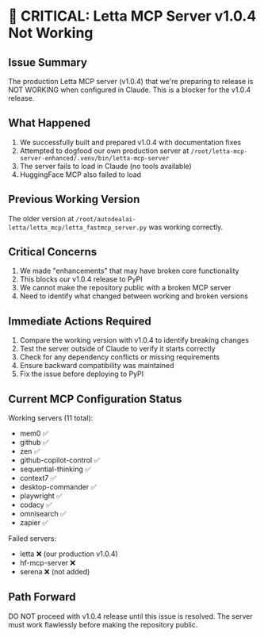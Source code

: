 # 🚨 CRITICAL: Letta MCP Server v1.0.4 Not Working

## Issue Summary
The production Letta MCP server (v1.0.4) that we're preparing to release is NOT WORKING when configured in Claude. This is a blocker for the v1.0.4 release.

## What Happened
1. We successfully built and prepared v1.0.4 with documentation fixes
2. Attempted to dogfood our own production server at `/root/letta-mcp-server-enhanced/.venv/bin/letta-mcp-server`
3. The server fails to load in Claude (no tools available)
4. HuggingFace MCP also failed to load

## Previous Working Version
The older version at `/root/autodealai-letta/letta_mcp/letta_fastmcp_server.py` was working correctly.

## Critical Concerns
1. We made "enhancements" that may have broken core functionality
2. This blocks our v1.0.4 release to PyPI
3. We cannot make the repository public with a broken MCP server
4. Need to identify what changed between working and broken versions

## Immediate Actions Required
1. Compare the working version with v1.0.4 to identify breaking changes
2. Test the server outside of Claude to verify it starts correctly
3. Check for any dependency conflicts or missing requirements
4. Ensure backward compatibility was maintained
5. Fix the issue before deploying to PyPI

## Current MCP Configuration Status
Working servers (11 total):
- mem0 ✅
- github ✅
- zen ✅
- github-copilot-control ✅
- sequential-thinking ✅
- context7 ✅
- desktop-commander ✅
- playwright ✅
- codacy ✅
- omnisearch ✅
- zapier ✅

Failed servers:
- letta ❌ (our production v1.0.4)
- hf-mcp-server ❌
- serena ❌ (not added)

## Path Forward
DO NOT proceed with v1.0.4 release until this issue is resolved. The server must work flawlessly before making the repository public.